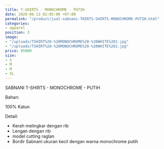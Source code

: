 ```yaml
---
title: T-SHIRTS - MONOCHROME - PUTIH
date: 2020-06-13 02:05:00 +07:00
permalink: "/product/jual-sabnani-THIRTS-SHIRTS-MONOCHROME-PUTIH.html"
categories:
- apparel
position: 3
image:
- "/uploads/TSHIRT%20-%20MONOCHROME%20-%20WHITE%201.jpg"
- "/uploads/TSHIRT%20-%20MONOCHROME%20-%20WHITE%202.jpg"
price: 95000
size:
- S
- M
- M
- XL
---
```


SABNANI
T-SHIRTS - MONOCHROME - PUTIH

Bahan:

100% Katun

Detail:

- Kerah melingkar dengan rib
- Lengan dengan rib
- model cutting raglan
- Bordir Sabnani ukuran kecil dengan warna monochrome putih